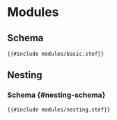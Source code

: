 # Modules

<!-- toc -->

## Schema

```stef
{{#include modules/basic.stef}}
```

## Nesting

### Schema {#nesting-schema}

```stef
{{#include modules/nesting.stef}}
```
